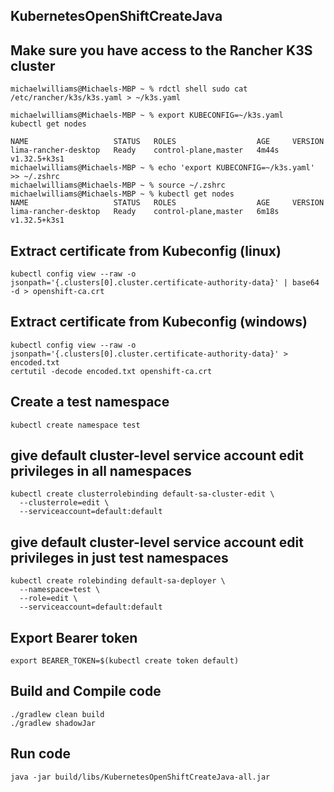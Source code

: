 ## KubernetesOpenShiftCreateJava

## Make sure you have access to the Rancher K3S cluster
```
michaelwilliams@Michaels-MBP ~ % rdctl shell sudo cat /etc/rancher/k3s/k3s.yaml > ~/k3s.yaml

michaelwilliams@Michaels-MBP ~ % export KUBECONFIG=~/k3s.yaml                               
kubectl get nodes

NAME                   STATUS   ROLES                  AGE     VERSION
lima-rancher-desktop   Ready    control-plane,master   4m44s   v1.32.5+k3s1
michaelwilliams@Michaels-MBP ~ % echo 'export KUBECONFIG=~/k3s.yaml' >> ~/.zshrc
michaelwilliams@Michaels-MBP ~ % source ~/.zshrc
michaelwilliams@Michaels-MBP ~ % kubectl get nodes
NAME                   STATUS   ROLES                  AGE     VERSION
lima-rancher-desktop   Ready    control-plane,master   6m18s   v1.32.5+k3s1
```
## Extract certificate from Kubeconfig (linux)
```
kubectl config view --raw -o jsonpath='{.clusters[0].cluster.certificate-authority-data}' | base64 -d > openshift-ca.crt
```
## Extract certificate from Kubeconfig (windows)
```
kubectl config view --raw -o jsonpath='{.clusters[0].cluster.certificate-authority-data}' > encoded.txt
certutil -decode encoded.txt openshift-ca.crt 
```
## Create a test namespace
```
kubectl create namespace test
```
## give default cluster-level service account edit privileges in all namespaces
```
kubectl create clusterrolebinding default-sa-cluster-edit \
  --clusterrole=edit \
  --serviceaccount=default:default
```
## give default cluster-level service account edit privileges in just test namespaces
```
kubectl create rolebinding default-sa-deployer \
  --namespace=test \
  --role=edit \
  --serviceaccount=default:default
```
## Export Bearer token
```
export BEARER_TOKEN=$(kubectl create token default)
```
## Build and Compile code
```
./gradlew clean build
./gradlew shadowJar
```
## Run code
```
java -jar build/libs/KubernetesOpenShiftCreateJava-all.jar
```
